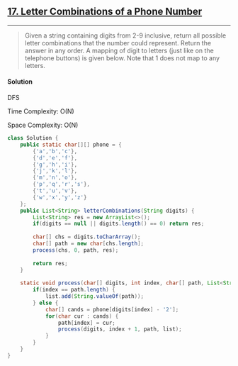 ## [17. Letter Combinations of a Phone Number](https://leetcode.com/problems/letter-combinations-of-a-phone-number/)

---

> Given a string containing digits from 2-9 inclusive, return all possible letter combinations that the number could 
> represent. Return the answer in any order. A mapping of digit to letters (just like on the telephone buttons) is 
> given below. Note that 1 does not map to any letters.

#### Solution

DFS

Time Complexity: O(N)

Space Complexity: O(N)


```java
class Solution {
    public static char[][] phone = {
        {'a','b','c'},
        {'d','e','f'},
        {'g','h','i'},
        {'j','k','l'},
        {'m','n','o'},
        {'p','q','r','s'},
        {'t','u','v'},
        {'w','x','y','z'}
    };
    public List<String> letterCombinations(String digits) {
        List<String> res = new ArrayList<>();
        if(digits == null || digits.length() == 0) return res;
        
        char[] chs = digits.toCharArray();
        char[] path = new char[chs.length];
        process(chs, 0, path, res);
        
        return res;
    }
    
    static void process(char[] digits, int index, char[] path, List<String> list) {
        if(index == path.length) {
            list.add(String.valueOf(path));
        } else {
            char[] cands = phone[digits[index] - '2'];
            for(char cur : cands) {
                path[index] = cur;
                process(digits, index + 1, path, list);
            }
        }
    }
}
```